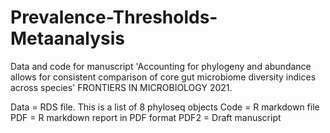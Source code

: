 # Prevalence-Thresholds-Metaanalysis
Data and code for manuscript 'Accounting for phylogeny and abundance allows for consistent comparison of core gut microbiome diversity indices across species' FRONTIERS IN MICROBIOLOGY 2021.

Data = RDS file. This is a list of 8 phyloseq objects 
Code = R markdown file  
PDF = R markdown report in PDF format
PDF2 = Draft manuscript
